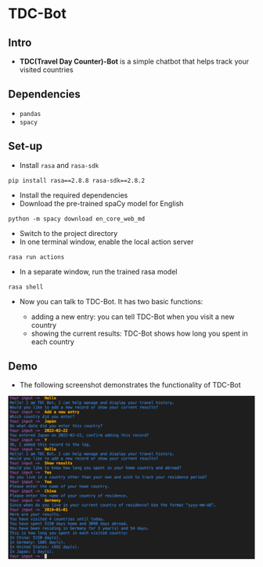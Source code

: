 # TDC-Bot

## Intro
* **TDC(Travel Day Counter)-Bot** is a simple chatbot that helps track your visited countries

## Dependencies
* `pandas`
* `spacy`

## Set-up
* Install `rasa` and `rasa-sdk`
```
pip install rasa==2.8.8 rasa-sdk==2.8.2
```
* Install the required dependencies
* Download the pre-trained spaCy model for English
```
python -m spacy download en_core_web_md
```
* Switch to the project directory
* In one terminal window, enable the local action server
```
rasa run actions
```
* In a separate window, run the trained rasa model
```
rasa shell
```
* Now you can talk to TDC-Bot. It has two basic functions:

    * adding a new entry: you can tell TDC-Bot when you visit a new country
    * showing the current results: TDC-Bot shows how long you spent in each country

## Demo
* The following screenshot demonstrates the functionality of TDC-Bot

![plot](./demo.png)
